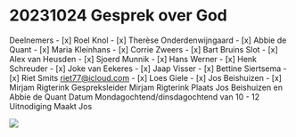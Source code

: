 # 20231024 Gesprek over God
Deelnemers
	- [x] Roel Knol
	- [x] Therèse Onderdenwijngaard
	- [x] Abbie de Quant
	- [x] Maria Kleinhans
	- [x] Corrie Zweers
	- [x] Bart Bruins Slot
	- [x] Alex van Heusden
	- [x] Sjoerd Munnik
	- [x] Hans Werner
	- [x] Henk Schreuder
	- [x] Joke van Eekeres
	- [x] Jaap Visser
	- [x] Bettine Siertsema
	- [x] Riet Smits riet77@icloud.com
	- [x] Loes Giele
	- [x] Jos Beishuizen
	- [x] Mirjam Rigterink 
Gespreksleider
	Mirjam Rigterink
Plaats
	Jos Beishuizen en Abbie de Quant
Datum
	Mondagochtend/dinsdagochtend van 10 - 12
Uitnodiging 
	Maakt Jos

![](1698161472373.jpg)
